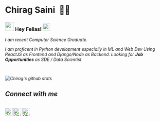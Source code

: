 # Chirag Saini&nbsp; :man_technologist:

### <img src="https://i.imgur.com/LjAp1cP.gif" width="29px"> Hey Fellas!&nbsp;<img src="https://i.imgur.com/U8H7HGx.gif" width="24px">

<p>
  <em>
I am recent Computer Science Graduate.

I am proficent in Python development especially in ML and Web Dev Using ReactJS as Frontend and Django/Node as Backend. Looking for ***Job Opportunities*** as SDE / Data Scientist.
</p>

<br>

![Chirag's github stats](https://github-readme-stats.vercel.app/api?username=ChiragSaini&show_icons=true&hide_border=true)

## Connect with me

<br>

  <a href="https://www.linkedin.com/in/chiragsaini97/">
    <img align="left" alt="Chirag Saini | Linkedin" width="24px" src="https://i.imgur.com/PvNs4zI.png" />
  </a> &nbsp;&nbsp;
  <a href="mailto:chiragsaini7777@gmail.com">
    <img align="left" alt="Chirag Saini | Gmail" width="26px" src="https://i.imgur.com/YPJY5XJ.png" />
  </a>&nbsp;&nbsp;
  <a href="https://chiragsaini.github.io/">
    <img align="left" alt="Chirag Saini | Website" width="26px" src="https://i.imgur.com/ol4Pqw6.png" />
  </a>
 
<br>
<br>
